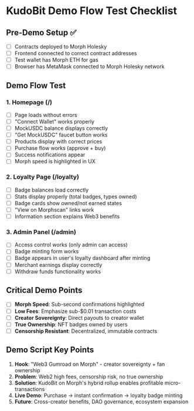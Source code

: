# KudoBit Demo Flow Test Checklist

## Pre-Demo Setup ✅
- [ ] Contracts deployed to Morph Holesky
- [ ] Frontend connected to correct contract addresses
- [ ] Test wallet has Morph ETH for gas
- [ ] Browser has MetaMask connected to Morph Holesky network

## Demo Flow Test
### 1. Homepage (/)
- [ ] Page loads without errors
- [ ] "Connect Wallet" works properly
- [ ] MockUSDC balance displays correctly
- [ ] "Get MockUSDC" faucet button works
- [ ] Products display with correct prices
- [ ] Purchase flow works (approve + buy)
- [ ] Success notifications appear
- [ ] Morph speed is highlighted in UX

### 2. Loyalty Page (/loyalty)
- [ ] Badge balances load correctly
- [ ] Stats display properly (total badges, types owned)
- [ ] Badge cards show owned/not earned states
- [ ] "View on Morphscan" links work
- [ ] Information section explains Web3 benefits

### 3. Admin Panel (/admin)
- [ ] Access control works (only admin can access)
- [ ] Badge minting form works
- [ ] Badge appears in user's loyalty dashboard after minting
- [ ] Merchant earnings display correctly
- [ ] Withdraw funds functionality works

## Critical Demo Points
- [ ] **Morph Speed**: Sub-second confirmations highlighted
- [ ] **Low Fees**: Emphasize sub-$0.01 transaction costs
- [ ] **Creator Sovereignty**: Direct payouts to creator wallet
- [ ] **True Ownership**: NFT badges owned by users
- [ ] **Censorship Resistant**: Decentralized, immutable contracts

## Demo Script Key Points
1. **Hook**: "Web3 Gumroad on Morph" - creator sovereignty + fan ownership
2. **Problem**: Web2 high fees, censorship risk, no true ownership  
3. **Solution**: KudoBit on Morph's hybrid rollup enables profitable micro-transactions
4. **Live Demo**: Purchase → instant confirmation → loyalty badge minting
5. **Future**: Cross-creator benefits, DAO governance, ecosystem expansion